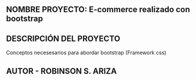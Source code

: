## NOMBRE PROYECTO: E-commerce realizado con bootstrap

## DESCRIPCIÓN DEL PROYECTO

Conceptos necesesarios para abordar bootstrap (Framework css)

## AUTOR - ROBINSON S. ARIZA